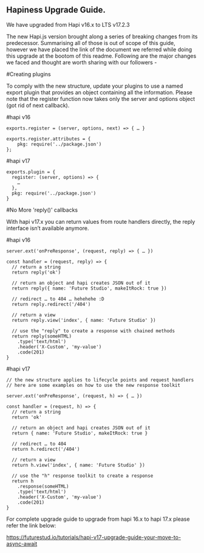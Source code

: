 ## Hapiness Upgrade Guide.
We have upgraded from Hapi v16.x to LTS v17.2.3

The new Hapi.js version brought along a series of breaking changes from its predecessor. Summarising all of those is out of scope of this guide, however we have placed the link of the document we referred while doing this upgrade at the bootom of this readme. Following are the major changes we faced and thought are worth sharing with our followers -

#Creating plugins

To comply with the new structure, update your plugins to use a named export plugin that provides an object containing all the information. Please note that the register function now takes only the server and options object (got rid of next callback).

#hapi v16

```
exports.register = (server, options, next) => { … }

exports.register.attributes = {  
    pkg: require('../package.json')
};

```

#hapi v17

```
exports.plugin = {  
  register: (server, options) => {
    …
  },
  pkg: require('../package.json')
}
```

#No More 'reply()' callbacks

With hapi v17.x you can return values from route handlers directly, the reply interface isn’t available anymore.

#hapi v16

```
server.ext('onPreResponse', (request, reply) => { … })

const handler = (request, reply) => {  
  // return a string
  return reply('ok')

  // return an object and hapi creates JSON out of it
  return reply({ name: 'Future Studio', makeItRock: true })

  // redirect … to 404 … hehehehe :D
  return reply.redirect('/404')

  // return a view
  return reply.view('index', { name: 'Future Studio' })

  // use the "reply" to create a response with chained methods
  return reply(someHTML)
    .type('text/html')
    .header('X-Custom', 'my-value')
    .code(201)
}

```

#hapi v17
```
// the new structure applies to lifecycle points and request handlers
// here are some examples on how to use the new response toolkit

server.ext('onPreResponse', (request, h) => { … })

const handler = (request, h) => {  
  // return a string
  return 'ok'

  // return an object and hapi creates JSON out of it
  return { name: 'Future Studio', makeItRock: true }

  // redirect … to 404 
  return h.redirect('/404')

  // return a view
  return h.view('index', { name: 'Future Studio' })

  // use the "h" response toolkit to create a response
  return h
    .response(someHTML)
    .type('text/html')
    .header('X-Custom', 'my-value')
    .code(201)
}
```

For complete upgrade guide to upgrade from hapi 16.x to hapi 17.x please refer the link below:

https://futurestud.io/tutorials/hapi-v17-upgrade-guide-your-move-to-async-await
